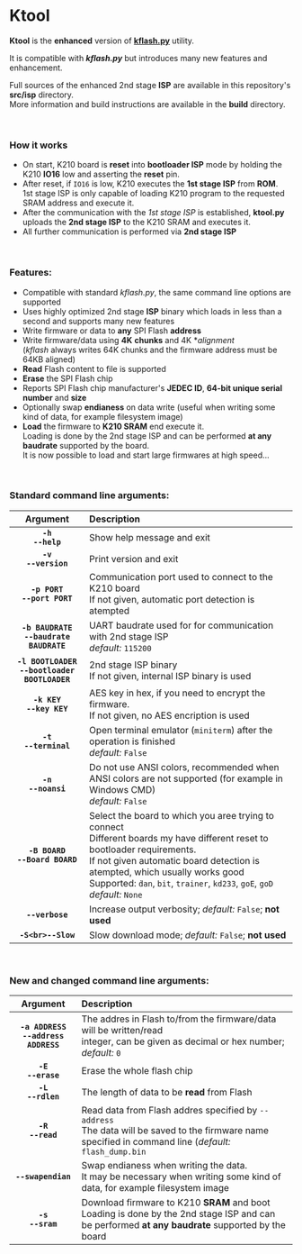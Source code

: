 # Ktool

**Ktool** is the **enhanced** version of [**kflash.py**](https://github.com/kendryte/kflash.py) utility.

It is compatible with **_kflash.py_** but introduces many new features and enhancement.

Full sources of the enhanced 2nd stage **ISP** are available in this repository's **src/isp** directory.<br>
More information and build instructions are available in the **build** directory.

<br>

### How it works

* On start, K210 board is **reset** into **bootloader ISP** mode by holding the K210 **IO16** low and asserting the **reset** pin.
* After reset, if `IO16` is low, K210 executes the **1st stage ISP** from **ROM**.<br>
1st stage ISP is only capable of loading K210 program to the requested SRAM address and execute it.
* After the communication with the _1st stage ISP_ is established, **ktool.py** uploads the **2nd stage ISP** to the K210 SRAM and executes it.
* All further communication is performed via **2nd stage ISP**

<br>

### Features:

* Compatible with standard _kflash.py_, the same command line options are supported
* Uses highly optimized 2nd stage **ISP** binary which loads in less than a second and supports many new features
* Write firmware or data to **any** SPI Flash **address**
* Write firmware/data using **4K** **chunks** and 4K **alignment*<br>(_kflash_ always writes 64K chunks and the firmware address must be 64KB aligned)
* **Read** Flash content to file is supported
* **Erase** the SPI Flash chip
* Reports SPI Flash chip manufacturer's **JEDEC ID**, **64-bit unique serial number** and **size**
* Optionally swap **endianess** on data write (useful when writing some kind of data, for example filesystem image)
* **Load** the firmware to **K210 SRAM** end execute it.<br>Loading is done by the 2nd stage ISP and can be performed **at any baudrate** supported by the board.<br>It is now possible to load and start large firmwares at high speed...

<br>

### Standard command line arguments:

| Argument | Description |
| :---: | :--- |
| **`-h`**<br>**`--help`** | Show help message and exit|
| **`-v`**<br>**`--version`** | Print version and exit|
| **`-p PORT`**<br>**`--port PORT`** | Communication port used to connect to the K210 board<br>If not given, automatic port detection is atempted |
| **`-b BAUDRATE`**<br>**`--baudrate BAUDRATE`** | UART baudrate used for for communication with 2nd stage ISP<br>_default:_ `115200` |
| **`-l BOOTLOADER`**<br>**`--bootloader BOOTLOADER`** | 2nd stage ISP binary<br>If not given, internal ISP binary is used |
| **`-k KEY`**<br>**`--key KEY`** | AES key in hex, if you need to encrypt the firmware.<br> If not given, no AES encription is used |
| **`-t`**<br>**`--terminal`** | Open terminal emulator (`miniterm`) after the operation is finished<br>_default:_ `False` |
| **`-n`**<br>**`--noansi`** | Do not use ANSI colors, recommended when ANSI colors are not supported (for example in Windows CMD)<br>_default:_ `False` |
| **`-B BOARD`**<br>**`--Board BOARD`** | Select the board to which you aree trying to connect<br>Different boards my have different reset to bootloader requirements.<br>If not given automatic board detection is atempted, which usually works good<br>Supported: `ḋan`, `bit`, `trainer`, `kd233`, `goE`, `goD`<br>_default:_ `None` |
| **`--verbose`** | Increase output verbosity; _default:_ `False`; **not used** |
| **`-S<br>--Slow`** | Slow download mode; _default:_ `False`; **not used** |

<br>

### New and changed command line arguments:

| Argument | Description |
| :---: | :--- |
| **`-a ADDRESS`**<br>**`--address ADDRESS`** | The addres in Flash to/from the firmware/data will be written/read<br>integer, can be given as decimal or hex number; _default:_ `0` |
| **`-E`**<br>**`--erase`** | Erase the whole flash chip |
| **`-L`**<br>**`--rdlen`** | The length of data to be **read** from Flash |
| **`-R`**<br>**`--read`** | Read data from Flash addres specified by `--address`<br>The data will be saved to the firmware name specified in command line (_default:_ `flash_dump.bin` |
| **`--swapendian`** | Swap endianess when writing the data.<br>It may be necessary when writing some kind of data, for example filesystem image |
| **`-s`**<br>**`--sram`** | Download firmware to K210 **SRAM** and boot<br>Loading is done by the 2nd stage ISP and can be performed **at any baudrate** supported by the board |

